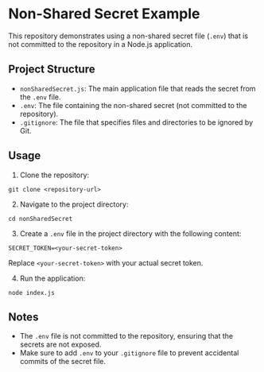 # Non-Shared Secret Example

This repository demonstrates using a non-shared secret file (`.env`) that is not committed to the repository in a Node.js application.

## Project Structure

- `nonSharedSecret.js`: The main application file that reads the secret from the `.env` file.
- `.env`: The file containing the non-shared secret (not committed to the repository).
- `.gitignore`: The file that specifies files and directories to be ignored by Git.

## Usage

1. Clone the repository:

``git clone <repository-url>``


2. Navigate to the project directory:

``cd nonSharedSecret``


3. Create a `.env` file in the project directory with the following content:

``SECRET_TOKEN=<your-secret-token>``

Replace `<your-secret-token>` with your actual secret token.

4. Run the application:

``node index.js``


## Notes

- The `.env` file is not committed to the repository, ensuring that the secrets are not exposed.
- Make sure to add `.env` to your `.gitignore` file to prevent accidental commits of the secret file.
